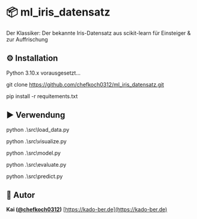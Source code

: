 # **📦 ml_iris_datensatz**

Der Klassiker: Der bekannte Iris-Datensatz aus scikit-learn für Einsteiger & zur Auffrischung

## **⚙️ Installation**

Python 3.10.x vorausgesetzt...

git clone https://github.com/chefkoch0312/ml_iris_datensatz.git

pip install -r requitements.txt

## **▶️ Verwendung**

python .\src\load_data.py

python .\src\visualize.py

python .\src\model.py

python .\src\evaluate.py

python .\src\predict.py

## **👤 Autor**

**Kai ([@chefkoch0312](https://github.com/chefkoch0312))**
[https://kado-ber.de](https://kado-ber.de)

